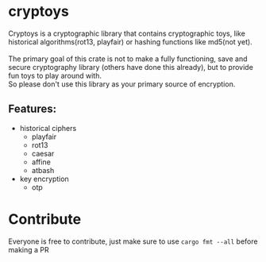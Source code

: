 # cryptoys

Cryptoys is a cryptographic library that contains cryptographic toys, like historical algorithms(rot13, playfair)
or hashing functions like md5(not yet).
<br>
<br>
The primary goal of this crate is not to make a fully functioning, save and secure cryptography library (others have done this already),
but to provide fun toys to play around with.
<br>
So please don't use this library as your primary source of encryption.


## Features:
- historical ciphers
    - playfair
    - rot13
    - caesar
    - affine
    - atbash
- key encryption
    - otp


# Contribute

Everyone is free to contribute, just make sure to use `cargo fmt --all` before making a PR